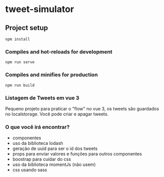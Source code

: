 # tweet-simulator

## Project setup
```
npm install
```

### Compiles and hot-reloads for development
```
npm run serve
```

### Compiles and minifies for production
```
npm run build
```

### Listagem de Tweets em vue 3
Pequeno projeto para praticar o "flow" no vue 3, os tweets são guardados no localstorage. Você pode criar e apagar tweets.

### O que você irá encontrar?
- componentes
- uso da biblioteca lodash
- geração de uuid para ser o id dos tweets
- props para enviar valores e funções para outros componentes
- boostrap para cuidar do css
- uso da biblioteca momentJs (não usem)
- css usando sass
